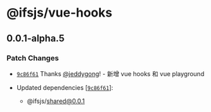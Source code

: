 # @ifsjs/vue-hooks

## 0.0.1-alpha.5

### Patch Changes

- [`9c86f61`](https://github.com/scalerone/ifsjs/commit/9c86f6108d4a1f96e3e85338ae6263fcb433a68d) Thanks [@jeddygong](https://github.com/jeddygong)! - 新增 vue hooks 和 vue playground

- Updated dependencies [[`9c86f61`](https://github.com/scalerone/ifsjs/commit/9c86f6108d4a1f96e3e85338ae6263fcb433a68d)]:
  - @ifsjs/shared@0.0.1
